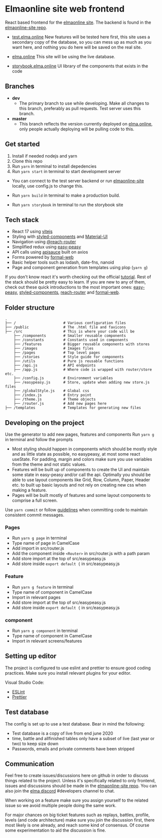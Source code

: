 # Elmaonline site web frontend

React based frontend for the [elmaonline site](https://elma.online). The backend is found in the [elmaonline-site repo](https://github.com/elmadev/elmaonline-site).

- [test.elma.online](http://test.elma.online) New features will be tested here first, this site uses a secondary copy of the database, so you can mess up as much as you want here, and nothing you do here will be saved on the real site.
- [elma.online](http://elma.online) This site will be using the live database.

- [storybook.elma.online](https://storybook.elma.online) UI library of the components that exists in the code

## Branches

- **dev**
  - The primary branch to use while developing. Make all changes to this branch, preferably as pull requests. Test server uses this branch.
- **master**
  - This branch reflects the version currently deployed on [elma.online](http://elma.online), only people actually deploying will be pulling code to this.

## Get started

1. Install if needed nodejs and yarn
2. Clone this repo
3. Run `yarn` in terminal to install depedencies
4. Run `yarn start` in terminal to start development server

- You can connect to the test server backend or run [elmaonline-site](https://github.com/elmadev/elmaonline-site) locally, use config.js to change this.

- Run `yarn build` in terminal to make a production build.

- Run `yarn storybook` in terminal to run the storybook site

## Tech stack

- React 17 using [vitejs](https://vitejs.dev/)
- Styling with [styled-components](https://styled-components.com/) and [Material-UI](https://material-ui.com/)
- Navigation using [@reach-router](https://reach.tech/router/)
- Simplified redux using [easy-peasy](https://easy-peasy.now.sh/)
- API calls using [apisauce](https://github.com/infinitered/apisauce) built on axios
- Forms powered by [formal-web](https://www.npmjs.com/package/@kevinwolf/formal-web)
- Basic helper tools such as lodash, date-fns, nanoid
- Page and component generation from templates using plop (`yarn g`)

If you don't know react it's worth checking out the official [tutorial](https://reactjs.org/tutorial/tutorial.html). Rest of the stack should be pretty easy to learn. If you are new to any of them, check out these quick introductions to the most important ones: [easy-peasy](https://easy-peasy.now.sh/docs/tutorials/quick-start.html), [styled-components](https://styled-components.com/docs/basics#getting-started), [reach-router](https://reach.tech/router/) and [formal-web](https://www.npmjs.com/package/@kevinwolf/formal-web#usage).

## Folder structure

```
.
├── /                      # Various configuration files
├── /public                # The .html file and favicons
├── /src                   # This is where your code will be
    ├── /components        # Smaller reusable components
    ├── /constants         # Constants used in components
    ├── /features          # Bigger reusable components with stores
    ├── /images            # Images files
    ├── /pages             # Top level pages
    ├── /stories           # Style guide for components
    ├── /utils             # Pure js reusable functions
    ├── /api.js            # API endpoints
    ├── /app.js            # Where code is wrapped with router/store etc.
    ├── /config.js         # Environment variables
    ├── /easypeasy.js      # Store, update when adding new store.js files
    ├── /globalStyle.js    # Global css
    ├── /index.js          # Entry point
    ├── /theme.js          # Theme objects
    ├── /router.js         # Add new pages here
├── /templates             # Templates for generating new files
```

## Developing on the project

Use the generator to add new pages, features and components
Run `yarn g` in terminal and follow the prompts

- Most styling should happen in components which should be mostly style and as little state as possible, no easypeasy, at most some react useState. For padding, margin and colors make sure you use variables from the theme and not static values.
- Features will be built up of components to create the UI and maintain some state in easy-peasy and/or call the api. Optimally you should be able to use layout components like Grid, Row, Column, Paper, Header etc. to built up basic layouts and not rely on creating new css when making a feature.
- Pages will be built mostly of features and some layout components to comprise a full screen.

Use `yarn commit` or follow [guidelines](https://github.com/elmadev/elmaonline-site/blob/dev/docs/contributing.md) when committing code to maintain consistent commit messages.

### Pages

- Run `yarn g page` in terminal
- Type name of page in CamelCase
- Add import in src/router.js
- Add the component inside `<Router>` in src/router.js with a path param
- Add store import at the top of src/easypeasy.js
- Add store inside `export default {` in src/easypeasy.js

### Feature

- Run `yarn g feature` in terminal
- Type name of component in CamelCase
- Import in relevant pages
- Add store import at the top of src/easypeasy.js
- Add store inside `export default {` in src/easypeasy.js

### component

- Run `yarn g component` in terminal
- Type name of component in CamelCase
- Import in relevant screens/features

## Setting up editor

The project is configured to use eslint and prettier to ensure good coding practices. Make sure you install relevant plugins for your editor.

Visual Studio Code:

- [ESLint](https://marketplace.visualstudio.com/items?itemName=dbaeumer.vscode-eslint)
- [Prettier](https://marketplace.visualstudio.com/items?itemName=esbenp.prettier-vscode)

## Test database

The config is set up to use a test database. Bear in mind the following:

- Test database is a copy of live from end june 2020
- time, battle and allfinished tables only have a subset of live (last year or two) to keep size down
- Passwords, emails and private comments have been stripped

## Communication

Feel free to create issues/discussions here on github in order to discuss things related to the project. Unless it's specifically related to only frontend, issues and discussions should be made in the [elmaonline-site repo](https://github.com/elmadev/elmaonline-site/issues). You can also join the [elma discord](https://discord.gg/j5WMFC6) #developers channel to chat.

When working on a feature make sure you assign yourself to the related issue so we avoid multiple people doing the same work.

For major chances on big ticket features such as replays, battles, profile, levels (and code architecture) make sure you join the discussion first, there most likely is one already, and reach some kind of consensus. Of course some experimentation to aid the discussion is fine.
